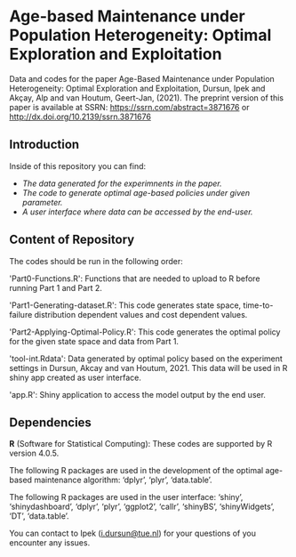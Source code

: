 
# Age-based Maintenance under Population Heterogeneity: Optimal Exploration and Exploitation

Data and codes for the paper Age-Based Maintenance under Population Heterogeneity: Optimal Exploration and Exploitation, Dursun, Ipek and Akçay, Alp and van Houtum, Geert-Jan,  (2021). 
The preprint version of this paper is available at SSRN: https://ssrn.com/abstract=3871676 or http://dx.doi.org/10.2139/ssrn.3871676 

## Introduction
Inside of this repository you can find:
- *The data generated for the experimnents in the paper.*
- *The code to generate optimal age-based policies under given parameter.*
- *A user interface where data can be accessed by the end-user.*

## Content of Repository

The codes should be run in the following order:

'Part0-Functions.R': Functions that are needed to upload to R before running Part 1 and Part 2. 

'Part1-Generating-dataset.R': This code generates state space, time-to-failure distribution dependent values and cost dependent values. 

'Part2-Applying-Optimal-Policy.R': This code generates the optimal policy for the given state space and data from Part 1. 

'tool-int.Rdata': Data generated by optimal policy based on the experiment settings in Dursun, Akcay and van Houtum, 2021. This data will be used in R shiny app created as user interface. 

'app.R': Shiny application to access the model output by the end user. 

## Dependencies

**R** (Software for Statistical Computing): These codes are supported by R version 4.0.5. 

The following R packages are used in the development of the optimal age-based maintenance algorithm:
 ‘dplyr’, ‘plyr’, ‘data.table’. 

The following R packages are used in the user interface: 
‘shiny’, ‘shinydashboard’,  ‘dplyr’, ‘plyr’, ‘ggplot2’, ‘callr’, ‘shinyBS’, ‘shinyWidgets’, ‘DT’, ‘data.table’. 

You can contact to Ipek (i.dursun@tue.nl) for your questions of you encounter any issues.
